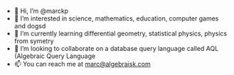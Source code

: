 - 👋 Hi, I’m @marckp
- 👀 I’m interested in science, mathematics, education, computer games and dogsd
- 🌱 I’m currently learning differential geometry, statistical physics, physics from symetry 
- 💞️ I’m looking to collaborate on a database query language called AQL (Algebraic Query Language
- 📫 You can reach me at marc@algebraisk.com

<!---
marckp/marckp is a ✨ special ✨ repository because its `README.md` (this file) appears on your GitHub profile.
You can click the Preview link to take a look at your changes.
--->
